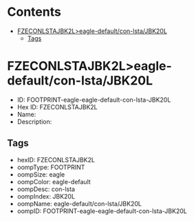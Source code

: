 



Contents
========

* [FZECONLSTAJBK2L>eagle-default/con-lsta/JBK20L](#fzeconlstajbk2leagle-defaultcon-lstajbk20l)
	* [Tags](#tags)

# FZECONLSTAJBK2L>eagle-default/con-lsta/JBK20L

- ID: FOOTPRINT-eagle-eagle-default-con-lsta-JBK20L
- Hex ID: FZECONLSTAJBK2L
- Name: 
- Description: 

## Tags

- hexID: FZECONLSTAJBK2L
- oompType: FOOTPRINT
- oompSize: eagle
- oompColor: eagle-default
- oompDesc: con-lsta
- oompIndex: JBK20L
- oompName: eagle-default/con-lsta/JBK20L
- oompID: FOOTPRINT-eagle-eagle-default-con-lsta-JBK20L
